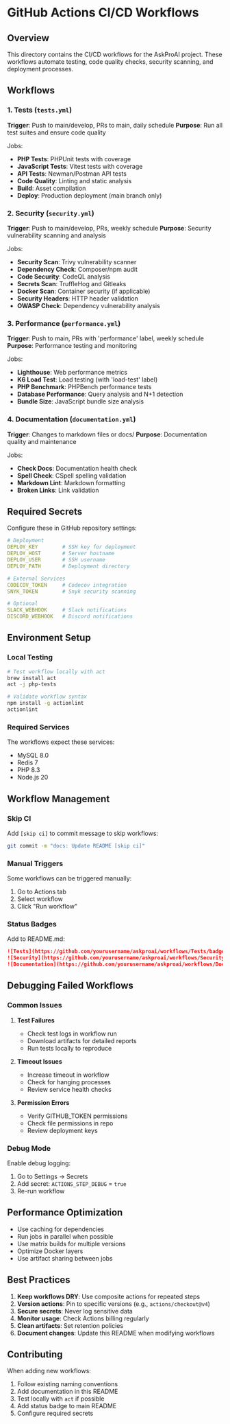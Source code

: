 # GitHub Actions CI/CD Workflows

## Overview

This directory contains the CI/CD workflows for the AskProAI project. These workflows automate testing, code quality checks, security scanning, and deployment processes.

## Workflows

### 1. Tests (`tests.yml`)
**Trigger**: Push to main/develop, PRs to main, daily schedule
**Purpose**: Run all test suites and ensure code quality

Jobs:
- **PHP Tests**: PHPUnit tests with coverage
- **JavaScript Tests**: Vitest tests with coverage
- **API Tests**: Newman/Postman API tests
- **Code Quality**: Linting and static analysis
- **Build**: Asset compilation
- **Deploy**: Production deployment (main branch only)

### 2. Security (`security.yml`)
**Trigger**: Push to main/develop, PRs, weekly schedule
**Purpose**: Security vulnerability scanning and analysis

Jobs:
- **Security Scan**: Trivy vulnerability scanner
- **Dependency Check**: Composer/npm audit
- **Code Security**: CodeQL analysis
- **Secrets Scan**: TruffleHog and Gitleaks
- **Docker Scan**: Container security (if applicable)
- **Security Headers**: HTTP header validation
- **OWASP Check**: Dependency vulnerability analysis

### 3. Performance (`performance.yml`)
**Trigger**: Push to main, PRs with 'performance' label, weekly schedule
**Purpose**: Performance testing and monitoring

Jobs:
- **Lighthouse**: Web performance metrics
- **K6 Load Test**: Load testing (with 'load-test' label)
- **PHP Benchmark**: PHPBench performance tests
- **Database Performance**: Query analysis and N+1 detection
- **Bundle Size**: JavaScript bundle size analysis

### 4. Documentation (`documentation.yml`)
**Trigger**: Changes to markdown files or docs/
**Purpose**: Documentation quality and maintenance

Jobs:
- **Check Docs**: Documentation health check
- **Spell Check**: CSpell spelling validation
- **Markdown Lint**: Markdown formatting
- **Broken Links**: Link validation

## Required Secrets

Configure these in GitHub repository settings:

```yaml
# Deployment
DEPLOY_KEY        # SSH key for deployment
DEPLOY_HOST       # Server hostname
DEPLOY_USER       # SSH username
DEPLOY_PATH       # Deployment directory

# External Services
CODECOV_TOKEN     # Codecov integration
SNYK_TOKEN        # Snyk security scanning

# Optional
SLACK_WEBHOOK     # Slack notifications
DISCORD_WEBHOOK   # Discord notifications
```

## Environment Setup

### Local Testing

```bash
# Test workflow locally with act
brew install act
act -j php-tests

# Validate workflow syntax
npm install -g actionlint
actionlint
```

### Required Services

The workflows expect these services:
- MySQL 8.0
- Redis 7
- PHP 8.3
- Node.js 20

## Workflow Management

### Skip CI

Add `[skip ci]` to commit message to skip workflows:
```bash
git commit -m "docs: Update README [skip ci]"
```

### Manual Triggers

Some workflows can be triggered manually:
1. Go to Actions tab
2. Select workflow
3. Click "Run workflow"

### Status Badges

Add to README.md:
```markdown
![Tests](https://github.com/yourusername/askproai/workflows/Tests/badge.svg)
![Security](https://github.com/yourusername/askproai/workflows/Security/badge.svg)
![Documentation](https://github.com/yourusername/askproai/workflows/Documentation/badge.svg)
```

## Debugging Failed Workflows

### Common Issues

1. **Test Failures**
   - Check test logs in workflow run
   - Download artifacts for detailed reports
   - Run tests locally to reproduce

2. **Timeout Issues**
   - Increase timeout in workflow
   - Check for hanging processes
   - Review service health checks

3. **Permission Errors**
   - Verify GITHUB_TOKEN permissions
   - Check file permissions in repo
   - Review deployment keys

### Debug Mode

Enable debug logging:
1. Go to Settings → Secrets
2. Add secret: `ACTIONS_STEP_DEBUG` = `true`
3. Re-run workflow

## Performance Optimization

- Use caching for dependencies
- Run jobs in parallel when possible
- Use matrix builds for multiple versions
- Optimize Docker layers
- Use artifact sharing between jobs

## Best Practices

1. **Keep workflows DRY**: Use composite actions for repeated steps
2. **Version actions**: Pin to specific versions (e.g., `actions/checkout@v4`)
3. **Secure secrets**: Never log sensitive data
4. **Monitor usage**: Check Actions billing regularly
5. **Clean artifacts**: Set retention policies
6. **Document changes**: Update this README when modifying workflows

## Contributing

When adding new workflows:
1. Follow existing naming conventions
2. Add documentation in this README
3. Test locally with `act` if possible
4. Add status badge to main README
5. Configure required secrets